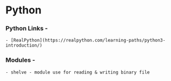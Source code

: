 # Python  

### Python Links - 
    - [RealPython](https://realpython.com/learning-paths/python3-introduction/)
### Modules -  
    - shelve - module use for reading & writing binary file